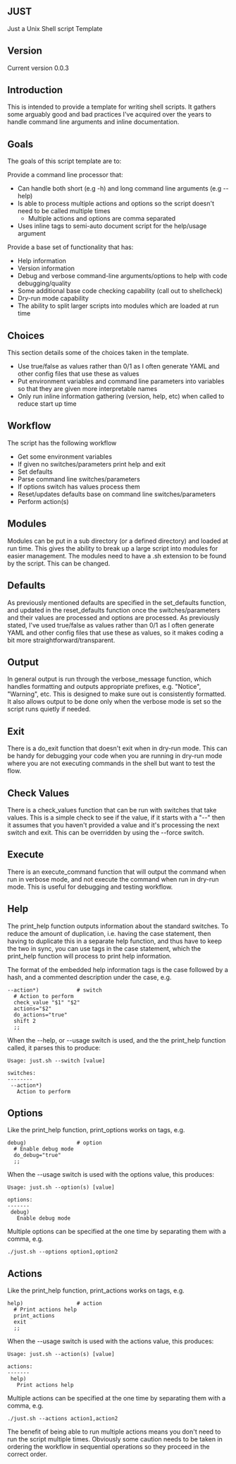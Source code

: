 JUST
----

Just a Unix Shell script Template

Version
-------

Current version 0.0.3

Introduction
------------

This is intended to provide a template for writing shell scripts.
It gathers some arguably good and bad practices I've acquired over
the years to handle command line arguments and inline documentation.

Goals
-----

The goals of this script template are to:

Provide a command line processor that:

- Can handle both short (e.g -h) and long command line arguments (e.g --help)
- Is able to process multiple actions and options so the script doesn't need to be called multiple times
  - Multiple actions and options are comma separated
- Uses inline tags to semi-auto document script for the help/usage argument

Provide a base set of functionality that has:

- Help information
- Version information
- Debug and verbose command-line arguments/options to help with code debugging/quality
- Some additional base code checking capability (call out to shellcheck)
- Dry-run mode capability
- The ability to split larger scripts into modules which are loaded at run time

Choices
-------

This section details some of the choices taken in the template.

- Use true/false as values rather than 0/1 as I often generate YAML and other config files that use these as values
- Put environment variables and command line parameters into variables so that they are given more interpretable names
- Only run inline information gathering (version, help, etc) when called to reduce start up time

Workflow
--------

The script has the following workflow

- Get some environment variables
- If given no switches/parameters print help and exit
- Set defaults
- Parse command line switches/parameters
- If options switch has values process them
- Reset/updates defaults base on command line switches/parameters
- Perform action(s)

Modules
-------

Modules can be put in a sub directory (or a defined directory) and loaded at run time.
This gives the ability to break up a large script into modules for easier management.
The modules need to have a .sh extension to be found by the script. This can be changed.

Defaults
--------

As previously mentioned defaults are specified in the set_defaults function, and updated in the reset_defaults
function once the switches/parameters and their values are processed and options are processed.
As previously stated, I've used true/false as values rather than 0/1 as I often generate YAML and other config
files that use these as values, so it makes coding a bit more straightforward/transparent.

Output
------

In general output is run through the verbose_message function, which handles formatting and outputs appropriate
prefixes, e.g. "Notice", "Warning", etc. This is designed to make sure out is consistently formatted.
It also allows output to be done only when the verbose mode is set so the script runs quietly if needed.

Exit
----

There is a do_exit function that doesn't exit when in dry-run mode. This can be handy for debugging your code
when you are running in dry-run mode where you are not executing commands in the shell but want to test the flow.

Check Values
------------

There is a check_values function that can be run with switches that take values.
This is a simple check to see if the value, if it starts with a "--" then it assumes that you haven't provided
a value and it's processing the next switch and exit. This can be overridden by using the --force switch.

Execute
-------

There is an execute_command function that will output the command when run in verbose mode,
and not execute the command when run in dry-run mode. This is useful for debugging and testing workflow.

Help
----

The print_help function outputs information about the standard switches.
To reduce the amount of duplication, i.e. having the case statement, then having to duplicate this in
a separate help function, and thus have to keep the two in sync, you can use tags in the case
statement, which the print_help function will process to print help information.

The format of the embedded help information tags is the case followed by a hash, and a commented
description under the case, e.g.

```
--action*)            # switch
  # Action to perform
  check_value "$1" "$2"
  actions="$2"
  do_actions="true"
  shift 2
  ;;
```

When the --help, or --usage switch is used, and the the print_help function called, it parses this to produce:

```
Usage: just.sh --switch [value]

switches:
--------
 --action*)
   Action to perform
```

Options
-------

Like the print_help function, print_options works on tags, e.g.

```
debug)                # option
  # Enable debug mode
  do_debug="true"
  ;;
```

When the --usage switch is used with the options value, this produces:

```
Usage: just.sh --option(s) [value]

options:
-------
 debug)
   Enable debug mode
```

Multiple options can be specified at the one time by separating them with a comma, e.g.

```
./just.sh --options option1,option2
```

Actions
-------

Like the print_help function, print_actions works on tags, e.g.

```
help)                 # action
  # Print actions help
  print_actions
  exit
  ;;
```

When the --usage switch is used with the actions value, this produces:

```
Usage: just.sh --action(s) [value]

actions:
-------
 help)
   Print actions help
```

Multiple actions can be specified at the one time by separating them with a comma, e.g.

```
./just.sh --actions action1,action2
```

The benefit of being able to run multiple actions means you don't need to run the script multiple times.
Obviously some caution needs to be taken in ordering the workflow in sequential operations so they
proceed in the correct order.

